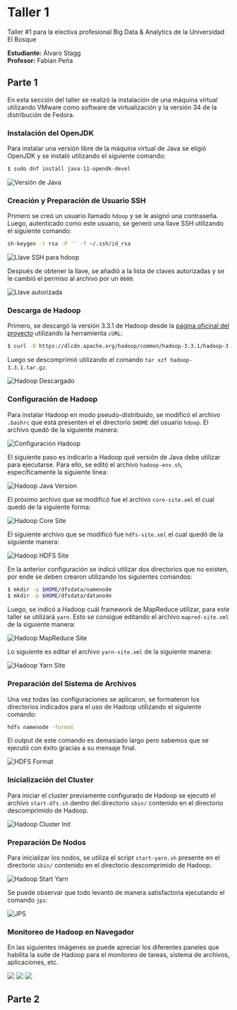 # Taller 1

Taller #1 para la electiva profesional Big Data & Analytics de la Universidad El Bosque

**Estudiante:** Álvaro Stagg  
**Profesor:** Fabian Peña

## Parte 1

En esta sección del taller se realizó la instalación de una máquina virtual
utilizando VMware como software de virtualización y la versión 34 de la
distribución de Fedora.

### Instalación del OpenJDK

Para instalar una versión libre de la máquina virtual de Java se eligió OpenJDK
y se instaló utilizando el siguiente comando:

```sh
$ sudo dnf install java-11-opendk-devel
```

![Versión de Java](./imgs/java.png)

### Creación y Preparación de Usuario SSH

Primero se creó un usuario llamado `hdoop` y se le asignó una contraseña.
Luego, autenticado como este usuario, se generó una llave SSH utilizando el
siguiente comando:

```sh
sh-keygen -t rsa -P '' -f ~/.ssh/id_rsa
```

![Llave SSH para hdoop](./imgs/hdoop_ssh.png)

Después de obtener la llave, se añadió a la lista de claves autorizadas y se le
cambió el permiso al archivo por un `0600`.

![Llave autorizada](./imgs/ssh_authorized.png)

### Descarga de Hadoop

Primero, se descargó la versión 3.3.1 de Hadoop desde la [página oficinal del
proyecto](https://hadoop.apache.org/) utilizando la herramienta `cURL`:

```sh
$ curl -O https://dlcdn.apache.org/hadoop/common/hadoop-3.3.1/hadoop-3.3.1.tar.gz
```

Luego se descomprimió utilizando el comando `tar xzf hadoop-3.3.1.tar.gz`.

![Hadoop Descargado](./imgs/hadoop_download.png)

### Configuración de Hadoop

Para instalar Hadoop en modo pseudo-distribuido, se modificó el archivo `.bashrc`
que está presenten el el directorio `$HOME` del usuario `hdoop`. El archivo
quedó de la siguiente manera:

![Configuración Hadoop](./imgs/hdoop_bashrc.png)

El siguiente paso es indicarlo a Hadoop qué versión de Java debe utilizar para
ejecutarse. Para ello, se editó el archivo `hadoop-env.sh`, específicamente
la siguiente linea:

![Hadoop Java Version](./imgs/hadoop_java_version.png)

El próximo archivo que se modificó fue el archivo `core-site.xml` el cual
quedó de la siguiente forma:

![Hadoop Core Site](./imgs/hadoop_core-site.png)

El siguiente archivo que se modificó fue `hdfs-site.xml` el cual quedó de la
siguiente manera:

![Hadoop HDFS Site](./imgs/hadoop_hdfs-site.png)

En la anterior configuración se indicó utilizar dos directorios que no existen,
por ende se deben crearon utilizando los siguientes comandos:

```sh
$ mkdir -p $HOME/dfsdata/namenode
$ mkdir -p $HOME/dfsdata/datanode
```

Luego, se indicó a Hadoop cuál framework de MapReduce utilizar, para este taller
se utilizará `yarn`. Esto se consigue editando el archivo `mapred-site.xml` de
la siguiente manera:

![Hadoop MapReduce Site](./imgs/hadoop_mapred.png)

Lo siguiente es editar el archivo `yarn-site.xml` de la siguiente manera:

![Hadoop Yarn Site](./imgs/hadoop_yarn-site.png)

### Preparación del Sistema de Archivos

Una vez todas las configuraciones se aplicaron, se formateron los directorios
indicados para el uso de Hadoop utilizando el siguiente comando:

```sh
hdfs namenode -format
```

El output de este comando es demasiado largo pero sabemos que se ejecutó con
éxito gracias a su mensaje final.

![HDFS Format](./imgs/hadoop_hdfs_format.png)

### Inicialización del Cluster

Para iniciar el cluster previamente configurado de Hadoop se ejecutó el archivo
`start-dfs.sh` dentro del directorio `sbin/` contenido en el directorio descomprimido
de Hadoop.

![Hadoop Cluster Init](./imgs/hadoop_cluster_init.png)

### Preparación De Nodos

Para inicializar los nodos, se utiliza el script `start-yarn.sh` presente en el
directorio `sbin/` contenido en el directorio descomprimido de Hadoop.

![Hadoop Start Yarn](./imgs/hadoop_yarn_start.png)

Se puede observar que todo levantó de manera satisfactoria ejecutando el comando `jps`:

![JPS](./imgs/hadoop_jps.png)

### Monitoreo de Hadoop en Navegador

En las siguientes imágenes se puede apreciar los diferentes paneles que habilita la suite
de Hadoop para el monitoreo de tareas, sistema de archivos, aplicaciones, etc.

![](./imgs/hadoop_nadenode_information.png)
![](./imgs/hadoop_datanode_information.png)
![](./imgs/hadoop_all_apps.png)

## Parte 2
